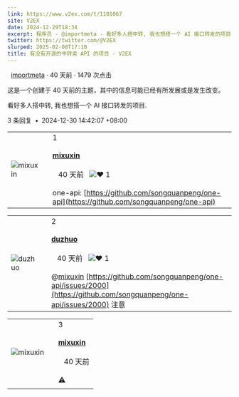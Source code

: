```yaml
---
link: https://www.v2ex.com/t/1101067
site: V2EX
date: 2024-12-29T18:34
excerpt: 程序员 - @importmeta - 看好多人搭中转, 我也想搭一个 AI 接口转发的项目.
twitter: https://twitter.com/@V2EX
slurped: 2025-02-08T17:10
title: 有没有开源的中转卖 API 的项目 - V2EX
---
```

    [importmeta](/member/importmeta) · 40 天前 · 1479 次点击

这是一个创建于 40 天前的主题，其中的信息可能已经有所发展或是发生改变。

看好多人搭中转, 我也想搭一个 AI 接口转发的项目.


3 条回复  **•**  2024-12-30 14:42:07 +08:00

|   |   |   |
|---|---|---|
|![mixuxin](https://cdn.v2ex.com/avatar/f997/c101/625465_normal.png?m=1728551691)||1<br><br>**[mixuxin](/member/mixuxin)**  <br><br>   40 天前   ![❤️](/static/img/heart_neue_red.png?v=16ec2dd0a880be6edda1e4a2e35754b3) 1<br><br>one-api: [https://github.com/songquanpeng/one-api](https://github.com/songquanpeng/one-api)|

|   |   |   |
|---|---|---|
|![duzhuo](https://cdn.v2ex.com/avatar/49be/b5d0/487393_normal.png?m=1681874677)||2<br><br>**[duzhuo](/member/duzhuo)**  <br><br>   40 天前   ![❤️](/static/img/heart_neue_red.png?v=16ec2dd0a880be6edda1e4a2e35754b3) 1<br><br>@[mixuxin](/member/mixuxin) [https://github.com/songquanpeng/one-api/issues/2000](https://github.com/songquanpeng/one-api/issues/2000) 注意|

|                                                                                  |     |                                                                     |
| -------------------------------------------------------------------------------- | --- | ------------------------------------------------------------------- |
| ![mixuxin](https://cdn.v2ex.com/avatar/f997/c101/625465_normal.png?m=1728551691) |     | 3<br><br>**[mixuxin](/member/mixuxin)**  <br><br>   40 天前<br><br>⚠️ |
|                                                                                  |     |                                                                     |
